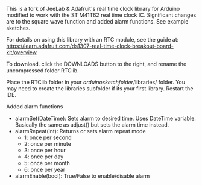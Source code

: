 This is a fork of JeeLab & Adafruit's real time clock library for Arduino modified to work with the ST M41T62 real time clock IC. Significant changes are to the square wave function and added alarm functions. See example sketches.

For details on using this library with an RTC module, see the guide at: https://learn.adafruit.com/ds1307-real-time-clock-breakout-board-kit/overview

To download. click the DOWNLOADS button to the right, and rename the uncompressed folder RTClib.

Place the RTClib folder in your *arduinosketchfolder*/libraries/ folder. 
You may need to create the libraries subfolder if its your first library. Restart the IDE.

Added alarm functions
- alarmSet(DateTime): Sets alarm to desired time. Uses DateTime variable. Basically the same as adjust() but sets the alarm time instead.
- alarmRepeat(int): Returns or sets alarm repeat mode
  - 1: once per second
  - 2: once per minute
  - 3: once per hour
  - 4: once per day
  - 5: once per month
  - 6: once per year
- alarmEnable(bool): True/False to enable/disable alarm
